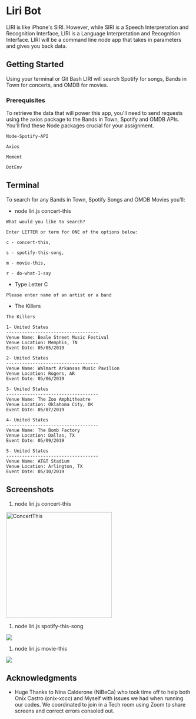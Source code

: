 # Liri Bot

 LIRI is like iPhone's SIRI. However, while SIRI is a Speech Interpretation and Recognition Interface, LIRI is a Language Interpretation and Recognition Interface. LIRI will be a command line node app that takes in parameters and gives you back data.

## Getting Started

Using your terminal or Git Bash LIRI will search Spotify for songs, Bands in Town for concerts, and OMDB for movies.

### Prerequisites

To retrieve the data that will power this app, you'll need to send requests using the axios package to the Bands in Town, Spotify and OMDB APIs. You'll find these Node packages crucial for your assignment.

```
Node-Spotify-API

Axios

Moment

DotEnv
```

## Terminal

To search for any Bands in Town, Spotify Songs and OMDB Movies you'll:

* node liri.js concert-this

```
What would you like to search?

Enter LETTER or term for ONE of the options below:

c - concert-this,

s - spotify-this-song,

m - movie-this,

r - do-what-I-say

```
* Type Letter C
```
Please enter name of an artist or a band
```
* The Killers
```
The Killers

1- United States
-----------------------------------
Venue Name: Beale Street Music Festival
Venue Location: Memphis, TN
Event Date: 05/05/2019

2- United States
-----------------------------------
Venue Name: Walmart Arkansas Music Pavilion
Venue Location: Rogers, AR
Event Date: 05/06/2019

3- United States
-----------------------------------
Venue Name: The Zoo Amphitheatre
Venue Location: Oklahoma City, OK
Event Date: 05/07/2019

4- United States
-----------------------------------
Venue Name: The Bomb Factory
Venue Location: Dallas, TX
Event Date: 05/09/2019

5- United States
-----------------------------------
Venue Name: AT&T Stadium
Venue Location: Arlington, TX
Event Date: 05/10/2019

```
## Screenshots

1. node liri.js concert-this
<img width="287" alt="ConcertThis" src="https://user-images.githubusercontent.com/46248532/56013052-b1e5b200-5cb4-11e9-954b-18f43a246f17.png">

1. node liri.js spotify-this-song
<img src="./images/MovieThis.png">

1. node liri.js movie-this
<img src="images/MovieThis.png">

## Acknowledgments

* Huge Thanks to Nina Calderone (NiBeCa) who took time off to help both Onix Castro (onix-xccc) and Myself with issues we had when running our codes. We coordinated to join in a Tech room using Zoom to share screens and correct errors consoled out. 



